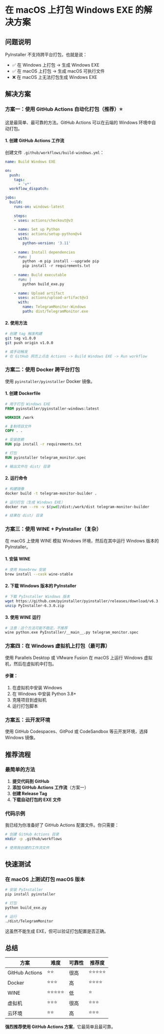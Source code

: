# 在 macOS 上打包 Windows EXE 的解决方案

## 问题说明

PyInstaller 不支持跨平台打包，也就是说：
- ✅ 在 Windows 上打包 → 生成 Windows EXE
- ✅ 在 macOS 上打包 → 生成 macOS 可执行文件
- ❌ 在 macOS 上无法打包生成 Windows EXE

## 解决方案

### 方案一：使用 GitHub Actions 自动化打包（推荐）⭐

这是最简单、最可靠的方法。GitHub Actions 可以在云端的 Windows 环境中自动打包。

#### 1. 创建 GitHub Actions 工作流

创建文件 `.github/workflows/build-windows.yml`：

```yaml
name: Build Windows EXE

on:
  push:
    tags:
      - 'v*'
  workflow_dispatch:

jobs:
  build:
    runs-on: windows-latest
    
    steps:
    - uses: actions/checkout@v3
    
    - name: Set up Python
      uses: actions/setup-python@v4
      with:
        python-version: '3.11'
    
    - name: Install dependencies
      run: |
        python -m pip install --upgrade pip
        pip install -r requirements.txt
    
    - name: Build executable
      run: |
        python build_exe.py
    
    - name: Upload artifact
      uses: actions/upload-artifact@v3
      with:
        name: TelegramMonitor-Windows
        path: dist/TelegramMonitor.exe
```

#### 2. 使用方法

```bash
# 创建 tag 触发构建
git tag v1.0.0
git push origin v1.0.0

# 或手动触发
# 在 GitHub 网页上点击 Actions -> Build Windows EXE -> Run workflow
```

### 方案二：使用 Docker 跨平台打包

使用 `pyinstaller/pyinstaller` Docker 镜像。

#### 1. 创建 Dockerfile

```dockerfile
# 用于打包 Windows EXE
FROM pyinstaller/pyinstaller-windows:latest

WORKDIR /work

# 复制项目文件
COPY . .

# 安装依赖
RUN pip install -r requirements.txt

# 打包
RUN pyinstaller telegram_monitor.spec

# 输出文件在 dist/ 目录
```

#### 2. 运行命令

```bash
# 构建镜像
docker build -t telegram-monitor-builder .

# 运行打包（生成 Windows EXE）
docker run --rm -v $(pwd)/dist:/work/dist telegram-monitor-builder

# 结果在 dist/ 目录
```

### 方案三：使用 WINE + PyInstaller（复杂）

在 macOS 上使用 WINE 模拟 Windows 环境，然后在其中运行 Windows 版本的 PyInstaller。

#### 1. 安装 WINE

```bash
# 使用 Homebrew 安装
brew install --cask wine-stable
```

#### 2. 下载 Windows 版本的 PyInstaller

```bash
# 下载 PyInstaller Windows 版本
wget https://github.com/pyinstaller/pyinstaller/releases/download/v6.3.0/PyInstaller-6.3.0.zip
unzip PyInstaller-6.3.0.zip
```

#### 3. 使用 WINE 运行

```bash
# 注意：这个方法可能不稳定，不推荐
wine python.exe PyInstaller/__main__.py telegram_monitor.spec
```

### 方案四：在 Windows 虚拟机上打包（最可靠）

使用 Parallels Desktop 或 VMware Fusion 在 macOS 上运行 Windows 虚拟机，然后在虚拟机中打包。

#### 步骤：

1. 在虚拟机中安装 Windows
2. 在 Windows 中安装 Python 3.8+
3. 克隆项目到虚拟机
4. 运行打包脚本

### 方案五：云开发环境

使用 GitHub Codespaces、GitPod 或 CodeSandbox 等云开发环境，选择 Windows 镜像。

## 推荐流程

### 最简单的方法

1. **提交代码到 GitHub**
2. **添加 GitHub Actions 工作流**（方案一）
3. **创建 Release Tag**
4. **下载自动打包的 EXE 文件**

### 代码示例

我已经为你准备好了 GitHub Actions 配置文件。你只需要：

```bash
# 创建 GitHub Actions 目录
mkdir -p .github/workflows

# 使用我创建的工作流文件
```

## 快速测试

### 在 macOS 上测试打包 macOS 版本

```bash
# 安装 PyInstaller
pip install pyinstaller

# 打包
python build_exe.py

# 运行
./dist/TelegramMonitor
```

这虽然不能生成 EXE，但可以验证打包配置是否正确。

## 总结

| 方案 | 难度 | 可靠性 | 推荐度 |
|------|------|--------|--------|
| GitHub Actions | ⭐⭐ | 很高 | ⭐⭐⭐⭐⭐ |
| Docker | ⭐⭐⭐ | 高 | ⭐⭐⭐⭐ |
| WINE | ⭐⭐⭐⭐⭐ | 低 | ⭐ |
| 虚拟机 | ⭐⭐⭐ | 很高 | ⭐⭐⭐ |
| 云环境 | ⭐⭐ | 高 | ⭐⭐⭐ |

**强烈推荐使用 GitHub Actions 方案**，它最简单且最可靠。

